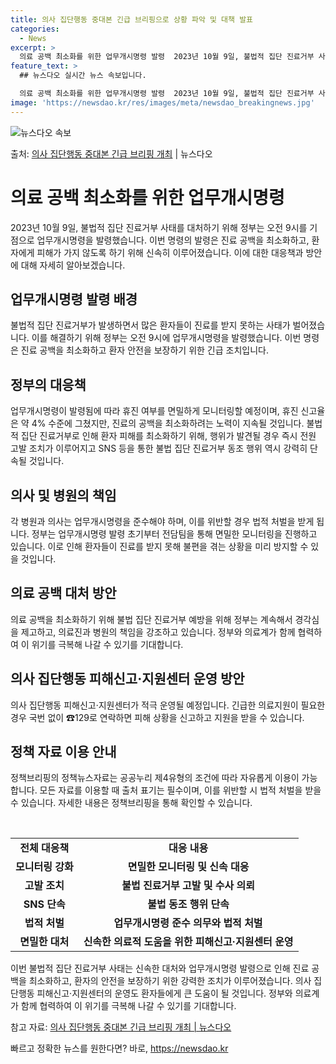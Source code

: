 ```yaml
---
title: 의사 집단행동 중대본 긴급 브리핑으로 상황 파악 및 대책 발표
categories:
  - News
excerpt: >
  의료 공백 최소화를 위한 업무개시명령 발령  2023년 10월 9일, 불법적 집단 진료거부 사태를 대처하기 …
feature_text: >
  ## 뉴스다오 실시간 뉴스 속보입니다.

  의료 공백 최소화를 위한 업무개시명령 발령  2023년 10월 9일, 불법적 집단 진료거부 사태를 대처하기 …
image: 'https://newsdao.kr/res/images/meta/newsdao_breakingnews.jpg'
---
```


![뉴스다오 속보](https://newsdao.kr/res/images/meta/newsdao_breakingnews.jpg)

<p>출처: <a href="https://newsdao.kr/4310" rel="dofollow">의사 집단행동 중대본 긴급 브리핑 개최</a> | 뉴스다오</p>

<h1>의료 공백 최소화를 위한 업무개시명령</h1>

<p data-ke-size="size16">2023년 10월 9일, 불법적 집단 진료거부 사태를 대처하기 위해 정부는 오전 9시를 기점으로 업무개시명령을 발령했습니다. 이번 명령의 발령은 진료 공백을 최소화하고, 환자에게 피해가 가지 않도록 하기 위해 신속히 이루어졌습니다. 이에 대한 대응책과 방안에 대해 자세히 알아보겠습니다.</p>

<h2>업무개시명령 발령 배경</h2>
<p>불법적 집단 진료거부가 발생하면서 많은 환자들이 진료를 받지 못하는 사태가 벌어졌습니다. 이를 해결하기 위해 정부는 오전 9시에 업무개시명령을 발령했습니다. 이번 명령은 진료 공백을 최소화하고 환자 안전을 보장하기 위한 긴급 조치입니다.</p>

<h2>정부의 대응책</h2>
<p>업무개시명령이 발령됨에 따라 휴진 여부를 면밀하게 모니터링할 예정이며, 휴진 신고율은 약 4% 수준에 그쳤지만, 진료의 공백을 최소화하려는 노력이 지속될 것입니다. 불법적 집단 진료거부로 인해 환자 피해를 최소화하기 위해, 행위가 발견될 경우 즉시 전원 고발 조치가 이루어지고 SNS 등을 통한 불법 집단 진료거부 동조 행위 역시 강력히 단속될 것입니다.</p>

<h2>의사 및 병원의 책임</h2>
<p>각 병원과 의사는 업무개시명령을 준수해야 하며, 이를 위반할 경우 법적 처벌을 받게 됩니다. 정부는 업무개시명령 발령 초기부터 전담팀을 통해 면밀한 모니터링을 진행하고 있습니다. 이로 인해 환자들이 진료를 받지 못해 불편을 겪는 상황을 미리 방지할 수 있을 것입니다.</p>

<h2>의료 공백 대처 방안</h2>
<p>의료 공백을 최소화하기 위해 불법 집단 진료거부 예방을 위해 정부는 계속해서 경각심을 제고하고, 의료진과 병원의 책임을 강조하고 있습니다. 정부와 의료계가 함께 협력하여 이 위기를 극복해 나갈 수 있기를 기대합니다.</p>

<h2>의사 집단행동 피해신고·지원센터 운영 방안</h2>
<p>의사 집단행동 피해신고·지원센터가 적극 운영될 예정입니다. 긴급한 의료지원이 필요한 경우 국번 없이 ☎129로 연락하면 피해 상황을 신고하고 지원을 받을 수 있습니다.</p>

<h2>정책 자료 이용 안내</h2>
<p>정책브리핑의 정책뉴스자료는 공공누리 제4유형의 조건에 따라 자유롭게 이용이 가능합니다. 모든 자료를 이용할 때 출처 표기는 필수이며, 이를 위반할 시 법적 처벌을 받을 수 있습니다. 자세한 내용은 정책브리핑을 통해 확인할 수 있습니다.</p>

<p data-ke-size="size16">&nbsp;</p>

<table>
  <tbody>
    <tr>
      <td style="text-align: center; height: 17px;"><b>전체 대응책</b></td>
      <td style="text-align: center; height: 17px;"><b>대응 내용</b></td>
    </tr>
    <tr>
      <td style="text-align: center; height: 17px;"><b>모니터링 강화</b></td>
      <td style="text-align: center; height: 17px;"><b>면밀한 모니터링 및 신속 대응</b></td>
    </tr>
    <tr>
      <td style="text-align: center; height: 17px;"><b>고발 조치</b></td>
      <td style="text-align: center; height: 17px;"><b>불법 진료거부 고발 및 수사 의뢰</b></td>
    </tr>
    <tr>
      <td style="text-align: center; height: 17px;"><b>SNS 단속</b></td>
      <td style="text-align: center; height: 17px;"><b>불법 동조 행위 단속</b></td>
    </tr>
    <tr>
      <td style="text-align: center; height: 17px;"><b>법적 처벌</b></td>
      <td style="text-align: center; height: 17px;"><b>업무개시명령 준수 의무와 법적 처벌</b></td>
    </tr>
    <tr>
      <td style="text-align: center; height: 17px;"><b>면밀한 대처</b></td>
      <td style="text-align: center; height: 17px;"><b>신속한 의료적 도움을 위한 피해신고·지원센터 운영</b></td>
    </tr>
  </tbody>
</table>

<p>이번 불법적 집단 진료거부 사태는 신속한 대처와 업무개시명령 발령으로 인해 진료 공백을 최소화하고, 환자의 안전을 보장하기 위한 강력한 조치가 이루어졌습니다. 의사 집단행동 피해신고·지원센터의 운영도 환자들에게 큰 도움이 될 것입니다. 정부와 의료계가 함께 협력하여 이 위기를 극복해 나갈 수 있기를 기대합니다.</p>

<p>참고 자료: <a href="https://newsdao.kr/4310">의사 집단행동 중대본 긴급 브리핑 개최 | 뉴스다오</a></p> 

빠르고 정확한 뉴스를 원한다면? 바로, <a href="https://newsdao.kr" rel="dofollow">https://newsdao.kr</a>


